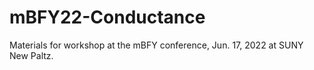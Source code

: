 # mBFY22-Conductance
Materials for workshop at the mBFY conference, Jun. 17, 2022 at SUNY New Paltz.
